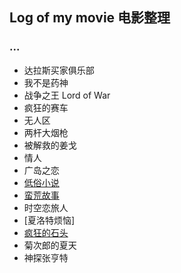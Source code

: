 ## Log of my movie 电影整理


<h3 id="">...</h3>

* 达拉斯买家俱乐部
* 我不是药神
* 战争之王 Lord of War
* 疯狂的赛车
* 无人区
* 两杆大烟枪
* 被解救的姜戈
* 情人
* 广岛之恋
* [低俗小说](https://v.youku.com/v_show/id_XNjA0NTc5MDU2.html?spm=a2h1n.8261147.showInfo.5~5~1~3~DL~DT~A&s=cc01165e962411de83b1)
* [蛮荒故事](https://v.youku.com/v_show/id_XOTYxMDI0ODEy.html?spm=a2h1n.8261147.showInfo.5~5~1~3~DL~DT~A&s=f5a6cf22c6d911e38b3f)
* 时空恋旅人
* [夏洛特烦恼]
* [疯狂的石头](https://v.youku.com/v_show/id_XMjY0NDUxODY4.html)
* 菊次郎的夏天
* 神探张亨特
